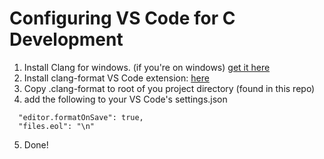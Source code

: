 # Configuring VS Code for C Development

1. Install Clang for windows. (if you're on windows) [get it here](https://llvm.org/builds/)
2. Install clang-format VS Code extension: [here](https://marketplace.visualstudio.com/items?itemName=xaver.clang-format)
3. Copy .clang-format to root of you project directory (found in this repo)
4. add the following to your VS Code's settings.json

```
  "editor.formatOnSave": true,
  "files.eol": "\n"
```

5. Done!
